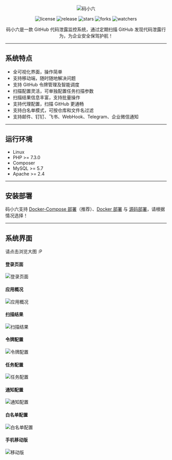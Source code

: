 <div align="center">

![码小六](https://4x99.github.io/snapshot/code6/logo.png)

![license](https://img.shields.io/github/license/4x99/code6?color=%231890FF&style=flat-square)
![release](https://img.shields.io/github/v/release/4x99/code6?color=%231890FF&sort=semver&style=flat-square)
![stars](https://img.shields.io/github/stars/4x99/code6?color=%231890FF&style=flat-square)
![forks](https://img.shields.io/github/forks/4x99/code6?color=%231890FF&style=flat-square)
![watchers](https://img.shields.io/github/watchers/4x99/code6?color=%231890FF&style=flat-square)

码小六是一款 GitHub 代码泄露监控系统，通过定期扫描 GitHub 发现代码泄露行为，为企业安全保驾护航！

</div>

---

## 系统特点
- 全可视化界面，操作简单
- 支持移动端，随时随地解决问题
- 支持 GitHub 令牌管理及智能调度
- 扫描配置灵活，可单独配置任务扫描参数
- 扫描结果信息丰富，支持批量操作
- 支持代理配置，扫描 GitHub 更通畅
- 支持白名单模式，可按仓库和文件名过滤
- 支持邮件、钉钉、飞书、WebHook、Telegram、企业微信通知

---

## 运行环境
- Linux
- PHP >= 7.3.0
- Composer
- MySQL >= 5.7
- Apache >= 2.4

---

## 安装部署
码小六支持 [Docker-Compose 部署](doc/deploy-docker-compose.md)（推荐）、[Docker 部署](doc/deploy-docker.md) 与 [源码部署](doc/deploy-source.md)，请根据情况选择！

---

## 系统界面
请点击浏览大图 :P

#### 登录页面
![登录页面](https://4x99.github.io/snapshot/code6/login.png)

#### 应用概况
![应用概况](https://4x99.github.io/snapshot/code6/home.png)

#### 扫描结果
![扫描结果](https://4x99.github.io/snapshot/code6/code-leak.png)

#### 令牌配置
![令牌配置](https://4x99.github.io/snapshot/code6/config-token.png)

#### 任务配置
![任务配置](https://4x99.github.io/snapshot/code6/config-job.png)

#### 通知配置
![通知配置](https://4x99.github.io/snapshot/code6/config-notify.png)

#### 白名单配置
![白名单配置](https://4x99.github.io/snapshot/code6/config-whitelist.png)

#### 手机移动版
![移动版](https://4x99.github.io/snapshot/code6/mobile.png)
